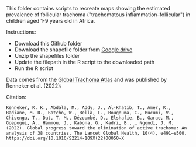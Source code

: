 This folder contains scripts to recreate maps showing the estimated prevalence of follicular trachoma ("trachomatous inflammation–follicular") in children aged 1-9 years old in Africa.

Instructions:
- Download this Github folder
- Download the shapefile folder from [Google drive](https://drive.google.com/file/d/1nOcQSIzNPgaZ9oKseEbthORaQJ0J3qzE/view?usp=drive_link)
- Unzip the shapefiles folder
- Update the filepath in the R script to the downloaded path
- Run the R script

Data comes from the [Global Trachoma Atlas](https://www.trachomaatlas.org/global-trachoma-atlas) and was published by Renneker et al. (2022): 

Citation:

`Renneker, K. K., Abdala, M., Addy, J., Al-Khatib, T., Amer, K., Badiane, M. D., Batcho, W., Bella, L., Bougouma, C., Bucumi, V., Chisenga, T., Dat, T. M., Dézoumbé, D., Elshafie, B., Garae, M., Goepogui, A., Hammou, J., Kabona, G., Kadri, B., … Ngondi, J. M. (2022). Global progress toward the elimination of active trachoma: An analysis of 38 countries. The Lancet Global Health, 10(4), e491–e500. https://doi.org/10.1016/S2214-109X(22)00050-X`
